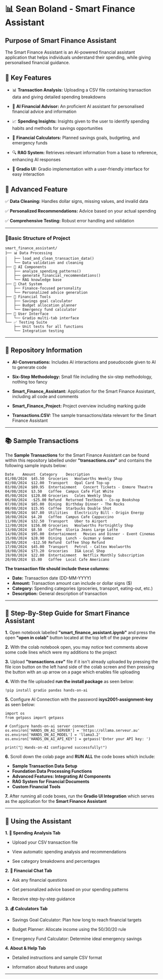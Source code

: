 # 📊 Sean Boland - Smart Finance Assistant

## Purpose of Smart Finance Assistant

The Smart Finance Assistant is an AI-powered financial assistant application that helps individuals understand their spending, while giving personalised financial guidance.


## 🔑 Key Features
- 📊 **Transaction Analysis:** Uploading a CSV file containing transaction data and giving detailed spending breakdowns
  
- 🤖 **AI Financial Advisor:** An proficient AI assistant for personalised financial advice and information
  
- 📈 **Spending Insights:** Insights given to the user to identify spending habits and methods for savings opportunities
  
- 🧮 **Financial Calculators:** Planned savings goals, budgeting, and emergency funds
  
- 🔍 **RAG System:** Retrieves relevant information from a base to reference, enhancing AI responses
  
- 🎯 **Gradio UI:** Gradio implementation with a user-friendly interface for easy interaction


## 🧩 Advanced Feature

✅ **Data Cleaning:** Handles dollar signs, missing values, and invalid data

✅ **Personalized Recommendations:** Advice based on your actual spending

✅ **Comprehensive Testing:** Robust error handling and validation

---
### 🚩Basic Structure of Project

```
smart_finance_assistant/
├── 📊 Data Processing
│   ├── load_and_clean_transaction_data()
│   └── Data validation and cleaning
├── 🤖 AI Components
│   ├── analyze_spending_patterns()
│   ├── generate_financial_recommendations()
│   └── RAG knowledge base
├── 💬 Chat System
│   ├── Finance-focused personality
│   └── Personalized advice generation
├── 🧮 Financial Tools
│   ├── Savings goal calculator
│   ├── Budget allocation planner
│   └── Emergency fund calculator
├── 🎨 User Interface
│   └── Gradio multi-tab interface
└── ✅ Testing Suite
    ├── Unit tests for all functions
    └── Integration testing
```
---
## 📂 Repository Information

- **AI-Conversations:** Includes AI interactions and pseudocode given to AI to generate code

- **Six-Step Methodology:** Small file including the six-step methodology, nothing too fancy

- **Smart_Finance_Assistant:** Application for the Smart Finance Assistant, including all code and comments

- **Smart_Finance_Project:** Project overview including marking guide

- **Transactions.CSV:** The sample transactions/data relevant for the Smart Finance Assistant

---
## 📚 Sample Transactions

The **Sample Transactions** for the Smart Finance Assistant can be found within this repository labelled under **"transactions.csv"** and contains the following sample inputs below:

```
Date	Amount	Category	Description
01/08/2024	$45.50	Groceries	Woolworths Weekly Shop
02/08/2024	$12.00	Transport	Opal Card Top-up
03/08/2024	$89.95	Entertainment	Concert Tickets - Enmore Theatre
04/08/2024	$3.50	Coffee	Campus Cafe Flat White
05/08/2024	$120.00	Groceries	Coles Weekly Shop
06/08/2024	-$25.00	Refund	Returned Textbook - Co-op Bookshop
07/08/2024	$85.00	Dining	Birthday Dinner - The Rocks
08/08/2024	$15.95	Coffee	Starbucks Double Shot
09/08/2024	$67.80	Utilities	Electricity Bill - Origin Energy
10/08/2024	$4.20	Coffee	Campus Cafe Cappuccino
11/08/2024	$32.50	Transport	Uber to Airport
12/08/2024	$156.00	Groceries	Woolworths Fortnightly Shop
13/08/2024	$8.50	Coffee	Gloria Jeans Large Latte
14/08/2024	$95.00	Entertainment	Movies and Dinner - Event Cinemas
15/08/2024	$28.90	Dining	Lunch - Guzman y Gomez
16/08/2024	-$12.50	Refund	Coffee Shop Refund
17/08/2024	$45.00	Transport	Petrol - Caltex Woolworths
18/08/2024	$73.20	Groceries	IGA Local Shop
19/08/2024	$22.00	Entertainment	Netflix Monthly Subscription
20/08/2024	$5.80	Coffee	Local Cafe Americano

```
**The transaction file should include these columns:**
- **Date:** Transaction date (DD-MM-YYYY)
- **Amount:** Transaction amount can include or dollar signs ($)
- **Category:** Spending categories (groceries, transport, eating-out, etc.)
- **Description:** General description of transaction

---

## 🚀 Step-By-Step Guide for Smart Finance Assistant

**1.** Open notebook labelled **"smart_finance_assistant.ipynb"** and press the open **"open in colab"** button located at the top left of the page preview


**2.** With the colab notebook open, you may notice text comments above some code lines which were my additions to the project


**3.** Upload **"transactions.csv"** file if it isn't already uploaded by pressing the file icon button on the left hand side of the colab screen and then pressing the button with an up arrow on a page which enables file uploading


**4.** With the file uploaded **run the install package** as seen below:

```
!pip install gradio pandas hands-on-ai
```


**5.** Configure AI Connection with the password **isys2001-assignment-key** as seen below:

```
import os
from getpass import getpass

# Configure hands-on-ai server connection
os.environ['HANDS_ON_AI_SERVER'] = 'https://ollama.serveur.au'
os.environ['HANDS_ON_AI_MODEL'] = 'llama3.2'
os.environ['HANDS_ON_AI_API_KEY'] = getpass('Enter your API key: ')

print("🔑 Hands-on-AI configured successfully!")
```

**6.** Scroll down the colab page and **RUN ALL** the code boxes which include:
- **Sample Transaction Data Setup**
- **Foundation Data Processing Functions**
- **Advanced Features: Integrating AI Components**
- **RAG System for Financial Documents**
- **Custom Financial Tools**


**7.** After running all code boxes, run the **Gradio UI Integration** which serves as the application for the **Smart Finance Assistant**

---
## 📍 Using the Assistant

**1. 📖 Spending Analysis Tab**
- Upload your CSV transaction file

- View automatic spending analysis and recommendations
  
- See category breakdowns and percentages

**2. 📝 Financial Chat Tab**
- Ask any financial questions
  
- Get personalized advice based on your spending patterns
  
- Receive step-by-step guidance

**3. 💰 Calculators Tab**
- Savings Goal Calculator: Plan how long to reach financial targets
  
- Budget Planner: Allocate income using the 50/30/20 rule
  
- Emergency Fund Calculator: Determine ideal emergency savings

**4. About & Help Tab**
- Detailed instructions and sample CSV format
  
- Information about features and usage

---

